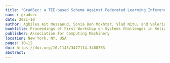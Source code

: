 ```yaml
---
title: "GradSec: a TEE-based Scheme Against Federated Learning Inference Attacks"
name : gradsec
date: 2021-10
author: Aghiles Ait Messaoud, Sonia Ben Mokhtar, Vlad Nitu, and Valerio Schiavoni
booktitle: Proceedings of First Workshop on Systems Challenges in Reliable and Secure Federated Learning (ResilientFL '21)
publisher: Association for Computing Machinery
location: New York, NY, USA 
pages: 10–12
doi: https://doi.org/10.1145/3477114.3488763
abstract:
---
```

